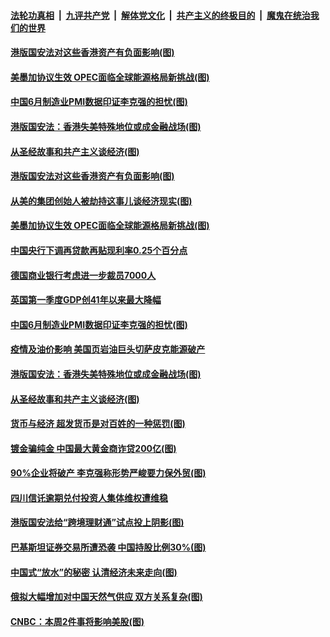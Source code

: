

####  [法轮功真相](../../../../basic/blob/master/README.md?t=07020031) &nbsp;|&nbsp; [九评共产党](../../../../9ping.md/blob/master/README.md?t=07020031) &nbsp;|&nbsp; [解体党文化](../../../../jtdwh.md/blob/master/README.md?t=07020031)  &nbsp;|&nbsp; [共产主义的终极目的](../../../../gczydzjmd.md/blob/master/README.md?t=07020031) &nbsp;|&nbsp; [魔鬼在统治我们的世界](../../../../mgztzwmdsj.md/blob/master/README.md?t=07020031) 

#### [港版国安法对这些香港资产有负面影响(图)](../pages/p5/938357.md?t=07020031) 

#### [美墨加协议生效 OPEC面临全球能源格局新挑战(图)](../pages/p5/938340.md?t=07020031) 


#### [中国6月制造业PMI数据印证李克强的担忧(图)](../pages/p5/938245.md?t=07020031) 

#### [港版国安法：香港失美特殊地位或成金融战场(图)](../pages/p5/938230.md?t=07020031) 

#### [从圣经故事和共产主义谈经济(图)](../pages/p5/938133.md?t=07020031) 

#### [港版国安法对这些香港资产有负面影响(图)](../pages/p5/938357.md?t=07020031) 

#### [从美的集团创始人被劫持这事儿谈经济现实(图)](../pages/p5/938344.md?t=07020031) 

#### [美墨加协议生效 OPEC面临全球能源格局新挑战(图)](../pages/p5/938340.md?t=07020031) 


#### [中国央行下调再贷款再贴现利率0.25个百分点](../pages/p5/938264.md?t=07020031) 

#### [德国商业银行考虑进一步裁员7000人](../pages/p5/938262.md?t=07020031) 

#### [英国第一季度GDP创41年以来最大降幅](../pages/p5/938261.md?t=07020031) 

#### [中国6月制造业PMI数据印证李克强的担忧(图)](../pages/p5/938245.md?t=07020031) 

#### [疫情及油价影响 美国页岩油巨头切萨皮克能源破产](../pages/p5/938232.md?t=07020031) 

#### [港版国安法：香港失美特殊地位或成金融战场(图)](../pages/p5/938230.md?t=07020031) 

#### [从圣经故事和共产主义谈经济(图)](../pages/p5/938133.md?t=07020031) 

#### [货币与经济 超发货币是对百姓的一种惩罚(图)](../pages/p5/938130.md?t=07020031) 

#### [镀金骗纯金 中国最大黄金商诈贷200亿(图)](../pages/p5/938160.md?t=07020031) 

#### [90%企业将破产 李克强称形势严峻要力保外贸(图)](../pages/p5/938142.md?t=07020031) 

#### [四川信讬逾期兑付投资人集体维权遭维稳](../pages/p5/938159.md?t=07020031) 

#### [港版国安法给“跨境理财通”试点投上阴影(图)](../pages/p5/938156.md?t=07020031) 

#### [巴基斯坦证券交易所遭恐袭 中国持股比例30%(图)](../pages/p5/938118.md?t=07020031) 

#### [中国式“放水”的秘密 认清经济未来走向(图)](../pages/p5/938113.md?t=07020031) 

#### [俄拟大幅增加对中国天然气供应 双方关系复杂(图)](../pages/p5/938110.md?t=07020031) 

#### [CNBC：本周2件事将影响美股(图)](../pages/p5/938078.md?t=07020031) 

